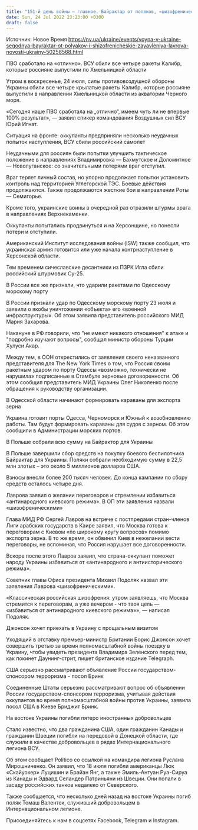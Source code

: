 ```yaml
---
title: "151-й день войны — главное. Байрактар от поляков, «шизофренические» заявления Лаврова и 100% результат работы ПВО в Хмельницкой области"
date: Sun, 24 Jul 2022 23:23:00 +0300
draft: false
---
```

Источник: Новое Время https://nv.ua/ukraine/events/voyna-v-ukraine-segodnya-bayraktar-ot-polyakov-i-shizofrenicheskie-zayavleniya-lavrova-novosti-ukrainy-50258568.html


ПВО сработало на «отлично». ВСУ сбили все четыре ракеты Калибр, которые россияне выпустили по Хмельницкой области

Утром в воскресенье, 24 июля, силы противовоздушной обороны Украины сбили все четыре крылатые ракеты Калибр, которые россияне выпустили в направлении Хмельницкой области из акватории Черного моря.

 «Сегодня наше ПВО сработала на „отлично“, имеем чуть ли не впервые 100% результат», — заявил спикер командования Воздушных сил ВСУ Юрий Игнат.

Ситуация на фронте: оккупанты предприняли несколько неудачных попыток наступления, ВСУ сбили российский самолет

Неудачными для россиян были попытки улучшить тактическое положение в направлениях Владимировка — Бахмутское и Доломитное — Новолуганское: со значительными потерями враг отступил.

Враг теряет личный состав, но упорно продолжает попытки установить контроль над территорией Углегорской ТЭС. Боевые действия продолжаются. Также продолжаются жесткие бои в направлении Роты — Семигорье.

Кроме того, украинские воины в очередной раз отразили штурмы врага в направлениях Верхнекаменки. 

Оккупанты попытались продвинуться и на Херсонщине, но понесли потери и отступили.

Американский Институт исследования войны (ISW) также сообщил, что украинская армия готовится или уже начала контрнаступление в Херсонской области.

Тем временем сичеславские десантники из ПЗРК Игла сбили российский штурмовик Су-25.

В России все же признали, что ударили ракетами по Одесскому морскому порту

В России признали удар по Одесскому морскому порту 23 июля и заявили о якобы уничтожении «объекта» его «военной инфраструктуры». Об этом заявила представитель российского МИД Мария Захарова.

Накануне в РФ говорили, что "не имеют никакого отношения" к атаке и "подробно изучают вопросы", сообщал министр обороны Турции Хулуси Акар.

Между тем, в ООН открестились от заявления своего неназванного представителя для The New York Times о том, что Россия своим ракетным ударом по порту Одессы «возможно, технически не нарушила» подписанные в Стамбуле зерновые договоренности. Об этом сообщил представитель МИД Украины Олег Николенко после обращения к руководству организации.

В Одесской области начинают формировать караваны для экспорта зерна

Украина готовит порты Одесса, Черноморск и Южный к возобновлению работы. Там будут формировать караваны для судов с зерном. Об этом сообщили в Администрации морских портов.

В Польше собрали всю сумму на Байрактор для Украины

В Польше завершили сбор средств на покупку боевого беспилотника Байрактар для Украины. Поляки собрали необходимую сумму в 22,5 млн злотых – это около 5 миллионов долларов США.

Взносы внесли более 200 тысяч человек. До конца кампании по сбору средств осталось четыре дня.

Лаврова заявил о желании переговоров и стремлении избавиться «антинародного киевского режима». В ОП эти заявления назвали «шизофреническими»

Глава МИД РФ Сергей Лавров на встрече с постпредами стран-членов Лиги арабских государств в Каире заявил, что Москва готова к переговорам с Киевом «по широкому кругу вопросов» помимо экспорта зерна. В то же время, он обвинил Киев в нежелании вести переговоры, не вспоминая, что Россия нарушает все договоренности.

Вскоре после этого Лавров заявил, что страна-оккупант поможет народу Украины избавиться от «антинародного и антиисторического режима».

Советник главы Офиса президента Михаил Подоляк назвал эти заявления Лаврова «шизофреническими».

 «Классическая российская шизофрения: утром заявляешь, что Москва стремится к переговорам, а уже вечером - что твоя цель — «избавиться от антинародного киевского режима»», — написал Подоляк.

Джонсон хочет приехать в Украину с прощальным визитом

Уходящий в отставку премьер-министр Британии Борис Джонсон хочет совершить третью за время полномасштабной войны поездку в Украину, чтобы увидеть президента Владимира Зеленского перед тем, как покинет Даунинг-стрит, пишет британское издание Telegraph.

США серьезно рассматривают объявление России государством-спонсором терроризма - посол Бринк

Соединенные Штаты серьезно рассматривают вопрос об объявлении России государством-спонсором терроризма, учитывая действия оккупантов во время полномасштабной войны против Украины, заявила посол США в Киеве Бриджит Бринк.

На востоке Украины погибли пятеро иностранных добровольцев

Стало известно, что два гражданина США, один гражданин Канады и гражданин Швеции погибли на передовой в Донецкой области, где служили в качестве добровольцев в рядах Интернационального легиона ВСУ.

Об этом сообщает Politico со ссылкой на командира легиона Руслана Мирошниченко. Он заявил, что 18 июля погибли американцы Люк «Скайуокер» Луцишин и Брайан Янг, а также Эмиль-Антуан Руа-Сируа из Канады и Эдвард Селандер Патриньяни из Швеции. Они попали в засаду российских танков недалеко от Северского.

Также сообщается, что несколько дней назад на востоке Украины погиб поляк Томаш Валентек, служивший добровольцем в Интернациональном легионе.

Присоединяйтесь к нам в соцсетях Facebook, Telegram и Instagram.
